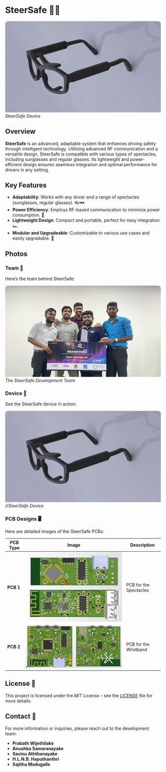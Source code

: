 # SteerSafe 🚗💡

![Device Photo](./Images/whatsapp-image-20240415-at-133421-bb3fc5ec@2x.png)
*SteerSafe Device*

## Overview

**SteerSafe** is an advanced, adaptable system that enhances driving safety through intelligent technology. Utilizing advanced RF communication and a versatile design, SteerSafe is compatible with various types of spectacles, including sunglasses and regular glasses. Its lightweight and power-efficient design ensures seamless integration and optimal performance for drivers in any setting.

## Key Features

- **Adaptability**: Works with any driver and a range of spectacles (sunglasses, regular glasses). 👓🕶️
- **Power Efficiency**: Employs RF-based communication to minimize power consumption. 🔋
- **Lightweight Design**: Compact and portable, perfect for easy integration. 🏎️
- **Modular and Upgradeable**: Customizable to various use cases and easily upgradable. 🔧

## Photos

### Team 👥

Here’s the team behind SteerSafe:

![Team Photo](./Images/whatsapp-image-20240819-at-164708-0e35114c@2x.png)
*The SteerSafe Development Team*

### Device 📱

See the SteerSafe device in action:

![Device Photo](./Images/whatsapp-image-20240415-at-133421-bb3fc5ec@2x.png)
//*SteerSafe Device*

### PCB Designs 🖥️

Here are detailed images of the SteerSafe PCBs:

| PCB Type        | Image                           | Description             |
|-----------------|---------------------------------|-------------------------|
| **PCB 1**       | ![PCB 1 Photo](./Images/ST_specs.png) | PCB for the Spectacles     |
| **PCB 2**       | ![PCB 2 Photo](./Images/wb_full.png) | PCB for the Wristband    |

## License 📝

This project is licensed under the MIT License – see the [LICENSE](LICENSE) file for more details.

## Contact 📧

For more information or inquiries, please reach out to the development team:

- **Prabath Wijethilake**
- **Anushka Samaranayake**
- **Savinu Aththanayake**
- **H.L.N.B. Haputhanthri**
- **Sajitha Madugalle**
